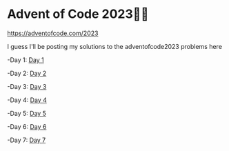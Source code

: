 # Advent of Code 2023🎄🎄
https://adventofcode.com/2023

I guess I'll be posting my solutions to the adventofcode2023 problems here

-Day 1: [Day 1](Code/DAY1.py)

-Day 2: [Day 2](Code/DAY2.py)

-Day 3: [Day 3](Code/DAY3.py)

-Day 4: [Day 4](Code/DAY4.py)

-Day 5: [Day 5](Code/DAY5.py)

-Day 6: [Day 6](DAY6.png)

-Day 7: [Day 7](Code/DAY7.py)
